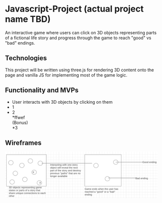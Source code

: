# Javascript-Project (actual project name TBD)

An interactive game where users can click on 3D objects representing parts of a fictional life story and progress through the game to reach "good" vs "bad" endings. 

## Technologies

This project will be written using three.js for rendering 3D content onto the page and vanilla JS for implementing most of the game logic. 

## Functionality and MVPs
* User interacts with 3D objects by clicking on them 
* 1
* 2  
*ffwef    
(Bonus)  
*3


## Wireframes 
![wireframe](wireframe.png)